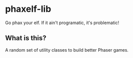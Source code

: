 # phaxelf-lib
Go phax your elf. If it ain't programatic, it's problematic!

## What is this?

A random set of utility classes to build better Phaser games.
